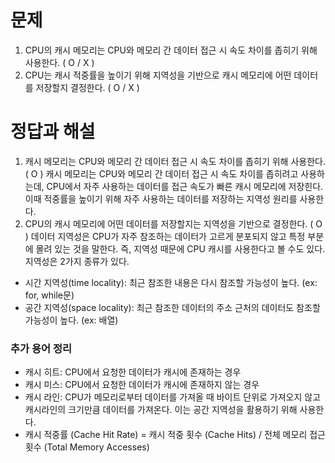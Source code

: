 # 문제
1. CPU의 캐시 메모리는 CPU와 메모리 간 데이터 접근 시 속도 차이를 좁히기 위해 사용한다. ( O / X )
2. CPU는 캐시 적중률을 높이기 위해 지역성을 기반으로 캐시 메모리에 어떤 데이터를 저장할지 결정한다. ( O / X )

# 정답과 해설
1. 캐시 메모리는 CPU와 메모리 간 데이터 접근 시 속도 차이를 좁히기 위해 사용한다. ( O )
캐시 메모리는 CPU와 메모리 간 데이터 접근 시 속도 차이를 좁히려고 사용하는데, CPU에서 자주 사용하는 데이터를 접근 속도가 빠른 캐시 메모리에 저장힌다. 이때 적중률을 높이기 위해 자주 사용하는 데이터를 저장하는 지역성 원리를 사용한다.
2. CPU의 캐시 메모리에 어떤 데이터를 저장할지는 지역성을 기반으로 결정한다. ( O )
데이터 지역성은 CPU가 자주 참조하는 데이터가 고르게 분포되지 않고 특정 부분에 몰려 있는 것을 말한다. 즉, 지역성 때문에 CPU 캐시를 사용한다고 볼 수도 있다.
지역성은 2가지 종류가 있다. 
- 시간 지역성(time locality): 최근 참조한 내용은 다시 참조할 가능성이 높다. (ex: for, while문)
- 공간 지역성(space locality): 최근 참조한 데이터의 주소 근처의 데이터도 참조할 가능성이 높다. (ex: 배열)

### 추가 용어 정리
- 캐시 히트: CPU에서 요청한 데이터가 캐시에 존재하는 경우
- 캐시 미스: CPU에서 요청한 데이터가 캐시에 존재하지 않는 경우
- 캐시 라인: CPU가 메모리로부터 데이터를 가져올 때 바이트 단위로 가져오지 않고 캐시라인의 크기만큼 데이터를 가져온다. 이는 공간 지역성을 활용하기 위해 사용한다.
- 캐시 적중률 (Cache Hit Rate) = 캐시 적중 횟수 (Cache Hits) / 전체 메모리 접근 횟수 (Total Memory Accesses)